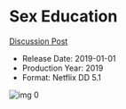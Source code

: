 # Sex Education

[Discussion Post](https://www.avsforum.com/threads/bass-eq-for-filtered-movies.2995212/post-57617758)

* Release Date: 2019-01-01
* Production Year: 2019
* Format: Netflix DD 5.1

![img 0](https://i.imgur.com/KadIZ8R.jpg)

